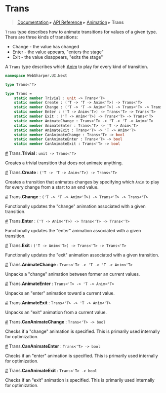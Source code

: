 # Trans
> [Documentation](../README.md) ▸ [API Reference](API.md) ▸ [Animation](Animation.md) ▸ **Trans**

`Trans` type describes how to animate transitions for values of a given type. There
are three kinds of transitions:

* Change - the value has changed
* Enter - the value appears, "enters the stage"
* Exit - the value disappears, "exits the stage"

A `Trans` type describes which [Anim](Anim.md) to play for every kind of transition.

```fsharp
namespace WebSharper.UI.Next

type Trans<'T>

type Trans =
    static member Trivial : unit -> Trans<'T>
    static member Create : ('T -> 'T -> Anim<'T>) -> Trans<'T>
    static member Change : ('T -> 'T -> Anim<'T>) -> Trans<'T> -> Trans<'T>
    static member Enter : ('T -> Anim<'T>) -> Trans<'T> -> Trans<'T>
    static member Exit : ('T -> Anim<'T>) -> Trans<'T> -> Trans<'T>
    static member AnimateChange : Trans<'T> -> 'T -> 'T -> Anim<'T>
    static member AnimateEnter : Trans<'T> -> 'T -> Anim<'T>
    static member AnimateExit : Trans<'T> -> 'T -> Anim<'T>
    static member CanAnimateChange : Trans<'T> -> bool
    static member CanAnimateEnter : Trans<'T> -> bool
    static member CanAnimateExit : Trans<'T> -> bool
```

<a name="Trivial" href="#Trivial">#</a> Trans.**Trivial** : `unit -> Trans<'T>`

Creates a trivial transition that does not animate anything.

<a name="Create" href="#Create">#</a> Trans.**Create** : `('T -> 'T -> Anim<'T>) -> Trans<'T>`

Creates a transition that animates changes by specifying which `Anim` to play
for every change from a start to an end value.

<a name="Change" href="#Change">#</a> Trans.**Change** : `('T -> 'T -> Anim<'T>) -> Trans<'T> -> Trans<'T>`

Functionally updates the "change" animation associated with a given transition.

<a name="Enter" href="#Enter">#</a> Trans.**Enter** : `('T -> Anim<'T>) -> Trans<'T> -> Trans<'T>`

Functionally updates the "enter" animation associated with a given transition.

<a name="Exit" href="#Exit">#</a> Trans.**Exit** : `('T -> Anim<'T>) -> Trans<'T> -> Trans<'T>`

Functionally updates the "exit" animation associated with a given transition.

<a name="AnimateChange" href="#AnimateChange">#</a> Trans.**AnimateChange** : `Trans<'T> -> 'T -> 'T -> Anim<'T>`

Unpacks a "change" animation between former an current values.

<a name="AnimateEnter" href="#AnimateEnter">#</a> Trans.**AnimateEnter** : `Trans<'T> -> 'T -> Anim<'T>`

Unpacks an "enter" animation toward a current value.

<a name="AnimateExit" href="#AnimateExit">#</a> Trans.**AnimateExit** : `Trans<'T> -> 'T -> Anim<'T>`

Unpacks an "exit" animation from a current value.

<a name="CanAnimateChange" href="#CanAnimateChange">#</a> Trans.**CanAnimateChange** : `Trans<'T> -> bool`

Checks if a "change" animation is specified. This is primarily used internally for optimization.

<a name="CanAnimateEnter" href="#CanAnimateEnter">#</a> Trans.**CanAnimateEnter** : `Trans<'T> -> bool`

Checks if an "enter" animation is specified. This is primarily used internally for optimization.

<a name="CanAnimateExit" href="#CanAnimateExit">#</a> Trans.**CanAnimateExit** : `Trans<'T> -> bool`

Checks if an "exit" animation is specified. This is primarily used internally for optimization.
